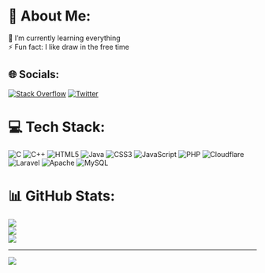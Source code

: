 # 💫 About Me:
🔭 I’m currently learning everything<br>⚡ Fun fact: I like draw in the free time


## 🌐 Socials:
[![Stack Overflow](https://img.shields.io/badge/-Stackoverflow-FE7A16?logo=stack-overflow&logoColor=white)](https://stackoverflow.com/users/14246627) [![Twitter](https://img.shields.io/badge/Twitter-%231DA1F2.svg?logo=Twitter&logoColor=white)](https://twitter.com/klayserDev) 

# 💻 Tech Stack:
![C](https://img.shields.io/badge/c-%2300599C.svg?style=for-the-badge&logo=c&logoColor=white) ![C++](https://img.shields.io/badge/c++-%2300599C.svg?style=for-the-badge&logo=c%2B%2B&logoColor=white) ![HTML5](https://img.shields.io/badge/html5-%23E34F26.svg?style=for-the-badge&logo=html5&logoColor=white) ![Java](https://img.shields.io/badge/java-%23ED8B00.svg?style=for-the-badge&logo=java&logoColor=white) ![CSS3](https://img.shields.io/badge/css3-%231572B6.svg?style=for-the-badge&logo=css3&logoColor=white) ![JavaScript](https://img.shields.io/badge/javascript-%23323330.svg?style=for-the-badge&logo=javascript&logoColor=%23F7DF1E) ![PHP](https://img.shields.io/badge/php-%23777BB4.svg?style=for-the-badge&logo=php&logoColor=white) ![Cloudflare](https://img.shields.io/badge/Cloudflare-F38020?style=for-the-badge&logo=Cloudflare&logoColor=white) ![Laravel](https://img.shields.io/badge/laravel-%23FF2D20.svg?style=for-the-badge&logo=laravel&logoColor=white) ![Apache](https://img.shields.io/badge/apache-%23D42029.svg?style=for-the-badge&logo=apache&logoColor=white) ![MySQL](https://img.shields.io/badge/mysql-%2300f.svg?style=for-the-badge&logo=mysql&logoColor=white)
# 📊 GitHub Stats:
![](https://github-readme-stats.vercel.app/api?username=klayser-real&theme=dark&hide_border=false&include_all_commits=true&count_private=true)<br/>
![](https://github-readme-streak-stats.herokuapp.com/?user=klayser-real&theme=dark&hide_border=false)<br/>
![](https://github-readme-stats.vercel.app/api/top-langs/?username=klayser-real&theme=dark&hide_border=false&include_all_commits=true&count_private=true&layout=compact)

---
[![](https://visitcount.itsvg.in/api?id=klayser-real&icon=0&color=0)](https://visitcount.itsvg.in)

